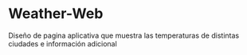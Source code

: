 # Weather-Web
Diseño de pagina aplicativa que muestra las temperaturas de distintas ciudades e información adicional
